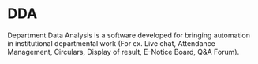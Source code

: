 # DDA
Department Data Analysis is a software developed for bringing automation in institutional departmental work (For ex. Live chat, Attendance Management, Circulars, Display of result, E-Notice Board, Q&amp;A Forum).
